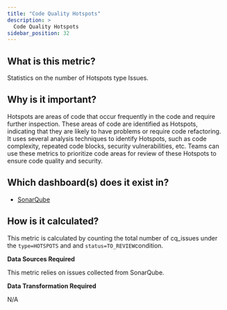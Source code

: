 ```yaml
---
title: "Code Quality Hotspots"
description: >
  Code Quality Hotspots
sidebar_position: 32
---
```


## What is this metric?

Statistics on the number of Hotspots type Issues.

## Why is it important?

Hotspots are areas of code that occur frequently in the code and require further inspection. These areas of code are identified as Hotspots, indicating that they are likely to have problems or require code refactoring. It uses several analysis techniques to identify Hotspots, such as code complexity, repeated code blocks, security vulnerabilities, etc. Teams can use these metrics to prioritize code areas for review of these Hotspots to ensure code quality and security.

## Which dashboard(s) does it exist in?

- [SonarQube](/livedemo/DataSources/SonarQube)

## How is it calculated?

This metric is calculated by counting the total number of cq_issues under the `type=HOTSPOTS` and and `status=TO_REVIEW`condition.

<b>Data Sources Required</b>

This metric relies on issues collected from SonarQube.

<b>Data Transformation Required</b>

N/A
